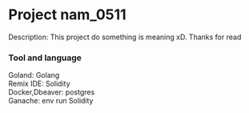 # Project nam_0511
Description: This project do something is meaning xD. Thanks for read

### Tool and language
Goland: Golang \
Remix IDE: Solidity \
Docker,Dbeaver: postgres \
Ganache: env run Solidity 
